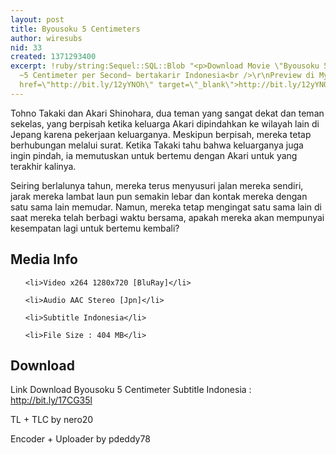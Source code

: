 ```yaml
---
layout: post
title: Byousoku 5 Centimeters
author: wiresubs
nid: 33
created: 1371293400
excerpt: !ruby/string:Sequel::SQL::Blob "<p>Download Movie \"Byousoku 5 Centimeter\"
  ~5 Centimeter per Second~ bertakarir Indonesia<br />\r\nPreview di Myanimelist :&nbsp;<a
  href=\"http://bit.ly/12yYNOh\" target=\"_blank\">http://bit.ly/12yYNOh</a></p>"
---
```

<p>Tohno Takaki dan Akari Shinohara, dua teman yang sangat dekat dan teman sekelas, yang berpisah ketika keluarga Akari dipindahkan ke wilayah lain di Jepang karena pekerjaan keluarganya. Meskipun berpisah, mereka tetap berhubungan melalui surat. Ketika Takaki tahu bahwa keluarganya juga ingin pindah, ia memutuskan untuk bertemu dengan Akari untuk yang terakhir kalinya.&nbsp;</p>

<p>Seiring berlalunya tahun, mereka terus menyusuri jalan mereka sendiri, jarak mereka lambat laun pun semakin lebar dan kontak mereka dengan satu sama lain memudar. Namun, mereka tetap mengingat satu sama lain di saat mereka telah berbagi waktu bersama, apakah mereka akan mempunyai kesempatan lagi untuk bertemu kembali?&nbsp;</p>

<h2>Media Info</h2>

<ul>
	<li>Video x264 1280x720 [BluRay]</li>
	<li>Audio AAC Stereo [Jpn]</li>
	<li>Subtitle Indonesia</li>
	<li>File Size : 404 MB</li>
</ul>

<h2>Download</h2>

<p>Link Download Byousoku 5 Centimeter Subtitle Indonesia&nbsp;: <a href="http://bit.ly/17CG35l" target="_blank">http://bit.ly/17CG35l</a></p>

<p>TL + TLC by nero20<br />
Encoder + Uploader by pdeddy78</p>

